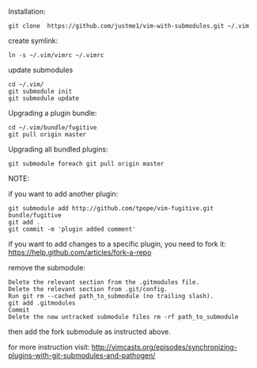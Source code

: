 Installation:

    git clone  https://github.com/justme1/vim-with-submodules.git ~/.vim

create symlink:

    ln -s ~/.vim/vimrc ~/.vimrc

update submodules

    cd ~/.vim/
    git submodule init
    git submodule update

Upgrading a plugin bundle:

    cd ~/.vim/bundle/fugitive
    git pull origin master

Upgrading all bundled plugins:

    git submodule foreach git pull origin master



NOTE:

if you want to add another plugin:

    git submodule add http://github.com/tpope/vim-fugitive.git bundle/fugitive
    git add .
    git commit -m 'plugin added comment'

if you want to add changes to a specific plugin, you need to fork it: https://help.github.com/articles/fork-a-repo
    
remove the submodule:

    Delete the relevant section from the .gitmodules file.
    Delete the relevant section from .git/config.
    Run git rm --cached path_to_submodule (no trailing slash).
    git add .gitmodules
    Commit
    Delete the now untracked submodule files rm -rf path_to_submodule

then add the fork submodule as instructed above.

for more instruction visit: http://vimcasts.org/episodes/synchronizing-plugins-with-git-submodules-and-pathogen/
